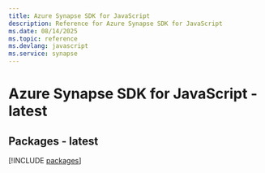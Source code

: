 ```yaml
---
title: Azure Synapse SDK for JavaScript
description: Reference for Azure Synapse SDK for JavaScript
ms.date: 08/14/2025
ms.topic: reference
ms.devlang: javascript
ms.service: synapse
---
```

# Azure Synapse SDK for JavaScript - latest
## Packages - latest
[!INCLUDE [packages](synapse-index.md)]